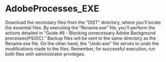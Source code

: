 # AdobeProcesses_EXE
Download the necessary files from the "DIST" directory, where you'll locate the essential files.
By executing the "Rename.exe" file, you'll perform the actions detailed in "Guide #8 - Blocking unnecessary Adobe Background processes(PS/DC)."
Backup files will be sent to the same directory as the Rename.exe file.
On the other hand, the "Undo.exe" file serves to undo the modifications made to the files. 
Remember, for successful execution, run both files with administrator privileges.
